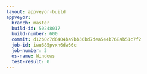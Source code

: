 ```yaml
---
layout: appveyor-build
appveyor:
  branch: master
  build-id: 50248017
  build-number: 600
  commit: d12b0c7d6404ba9bb36bd7dea544b768ab51c7f2
  job-id: iwu685pvxh6dw36c
  job-number: 3
  os-name: Windows
  test-result: 0
---
```


